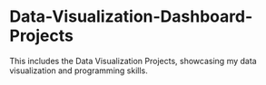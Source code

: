 # Data-Visualization-Dashboard-Projects
This includes the Data Visualization Projects, showcasing my data visualization and programming skills.
